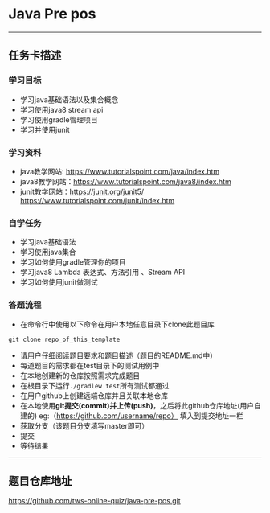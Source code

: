 # Java Pre pos

-----------------------------------------------

## 任务卡描述

### 学习目标
- 学习java基础语法以及集合概念
- 学习使用java8 stream api
- 学习使用gradle管理项目
- 学习并使用junit

### 学习资料
- java教学网站: https://www.tutorialspoint.com/java/index.htm
- java8教学网站：https://www.tutorialspoint.com/java8/index.htm
- junit教学网站：https://junit.org/junit5/ https://www.tutorialspoint.com/junit/index.htm

### 自学任务
- 学习java基础语法
- 学习使用java集合
- 学习如何使用gradle管理你的项目
- 学习java8 Lambda 表达式、方法引用 、Stream API 
- 学习如何使用junit做测试

### 答题流程
- 在命令行中使用以下命令在用户本地任意目录下clone此题目库
```
git clone repo_of_this_template
```
- 请用户仔细阅读题目要求和题目描述（题目的README.md中）
- 每道题目的需求都在test目录下的测试用例中
- 在本地创建新的仓库按照需求完成题目
- 在根目录下运行`./gradlew test`所有测试都通过
- 在用户github上创建远端仓库并且关联本地仓库
- 在本地使用**git提交(commit)**并**上传(push)**，之后将此github仓库地址(用户自建的) eg:（https://github.com/username/repo） 填入到提交地址一栏 
- 获取分支（该题目分支填写master即可）
- 提交
- 等待结果
---------------------------------------------------------------------------


## 题目仓库地址
https://github.com/tws-online-quiz/java-pre-pos.git



